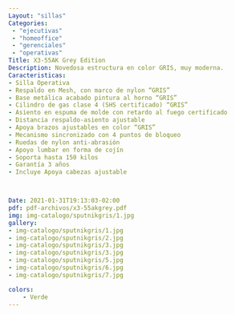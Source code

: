 ```yaml
---
Layout: "sillas"
Categories:
 - "ejecutivas"
 - "homeoffice"
 - "gerenciales"
 - "operativas"
Title: X3-55AK Grey Edition
Description: Novedosa estructura en color GRIS, muy moderna.
Caracteristicas: 
- Silla Operativa
- Respaldo en Mesh, con marco de nylon “GRIS”
- Base metálica acabado pintura al horno “GRIS”
- Cilindro de gas clase 4 (SHS certificado) “GRIS”
- Asiento en espuma de molde con retardo al fuego certificado
- Distancia respaldo-asiento ajustable
- Apoya brazos ajustables en color “GRIS”
- Mecanismo sincronizado con 4 puntos de bloqueo
- Ruedas de nylon anti-abrasión
- Apoyo lumbar en forma de cojín
- Soporta hasta 150 kilos
- Garantía 3 años
- Incluye Apoya cabezas ajustable



Date: 2021-01-31T19:13:03-02:00
pdf: pdf-archivos/x3-55akgrey.pdf
img: img-catalogo/sputnikgris/1.jpg
gallery: 
- img-catalogo/sputnikgris/1.jpg
- img-catalogo/sputnikgris/2.jpg
- img-catalogo/sputnikgris/3.jpg
- img-catalogo/sputnikgris/3.jpg
- img-catalogo/sputnikgris/5.jpg
- img-catalogo/sputnikgris/6.jpg
- img-catalogo/sputnikgris/7.jpg

colors:
    - Verde
---
```

